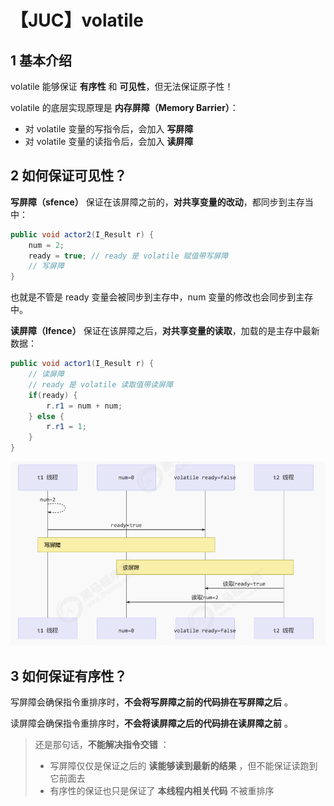 # 【JUC】volatile

## 1 基本介绍

volatile 能够保证 **有序性** 和 **可见性**，但无法保证原子性！

volatile 的底层实现原理是 **内存屏障（Memory Barrier）**：

- 对 volatile 变量的写指令后，会加入 **写屏障**
- 对 volatile 变量的读指令后，会加入 **读屏障**

## 2 如何保证可见性？

**写屏障（sfence）** 保证在该屏障之前的，**对共享变量的改动**，都同步到主存当中：

```java
public void actor2(I_Result r) {
    num = 2;
    ready = true; // ready 是 volatile 赋值带写屏障
    // 写屏障
}
```

也就是不管是 ready 变量会被同步到主存中，num 变量的修改也会同步到主存中。

**读屏障（lfence）** 保证在该屏障之后，**对共享变量的读取**，加载的是主存中最新数据：

```java
public void actor1(I_Result r) {
    // 读屏障
    // ready 是 volatile 读取值带读屏障
    if(ready) {
        r.r1 = num + num;
    } else {
        r.r1 = 1;
    }
}
```

![image-20230308164945930](./【JUC】volatile.assets/image-20230308164945930.png)

## 3 如何保证有序性？

写屏障会确保指令重排序时，**不会将写屏障之前的代码排在写屏障之后** 。

读屏障会确保指令重排序时，**不会将读屏障之后的代码排在读屏障之前** 。

> 还是那句话，**不能解决指令交错** ：
>
> - 写屏障仅仅是保证之后的 **读能够读到最新的结果** ，但不能保证读跑到它前面去
> - 有序性的保证也只是保证了 **本线程内相关代码** 不被重排序